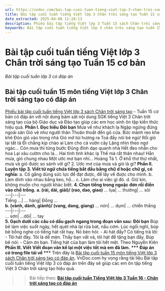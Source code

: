 ```yaml
---
url: https://vndoc.com/bai-tap-cuoi-tuan-tieng-viet-lop-3-chan-troi-sang-tao-tuan-15-co-ban-310714
title: Bài tập cuối tuần tiếng Việt lớp 3 Chân trời sáng tạo Tuần 15 cơ bản - Bài tập cuối tuần lớp 3 có đáp án - VnDoc.com
date_extracted: 2025-04-08 11:28:13
description: Phiếu bài tập tiếng Việt lớp 3 Tuần 15 sách Chân trời sáng tạo có đáp án bao gồm nhiều dạng bài tập tiếng Việt 3 cơ bản khác nhau giúp các em ôn tập hiệu quả.
keywords: Bài tập cuối tuần tiếng Việt lớp 3 chân trời sáng tạo tuần 15,bài tập cuối tuần tiếng việt 3 tuần 15,bài tập cuối tuần môn tiếng việt lớp 3 chân trời sáng tạo tuần 15,bài tập cuối tuần tiếng việt lớp 3 sách chân trời sáng tạo tuần 15,bài tập cuối tuần 15 môn tiếng việt lớp 3 chân trời sáng tạo,bài tập cuối tuần 15 tiếng việt 3 chân trời sáng tạo,bài tập tiếng việt lớp 3 tuần 15,phiếu bài tập tiếng việt lớp 3 tuần 15,đề tiếng việt lớp 3 tuần 15
---
```


# Bài tập cuối tuần tiếng Việt lớp 3 Chân trời sáng tạo Tuần 15 cơ bản
 _Bài tập cuối tuần lớp 3 có đáp án_
## Bài tập cuối tuần 15 môn tiếng Việt lớp 3 Chân trời sáng tạo có đáp án
[Phiếu bài tập cuối tuần tiếng Việt lớp 3 sách Chân trời sáng tạo](<https://vndoc.com/bai-tap-cuoi-tuan-lop-3-mon-tieng-viet-chan-troi>) \- Tuần 15 cơ bản có đáp án với nội dung bám sát nội dung SGK tiếng Việt 3 Chân trời sáng tạo của bộ Giáo dục và Đào tạo giúp các em học sinh ôn tập kiến thức hiệu quả.
**Phần I. Đọc hiểu**
**Đôi bạn**
Mưa về như khách lạ
Ngập ngừng đứng ngoài sân
Gió vẻ như người thân
Thoăn thoắt đến gõ cửa.
Bức mành reo khe khẽ
Đón gió vào trong nhà
Gió mở túi hương ra
Toả đầy nôi bé ngủ\!
Rồi gió lại tất tả
Đi chẳng kịp chào ai
Làm cho cả vườn cây
Lặng nhìn theo ngơ ngác...
Còn mưa thì từng bước
Đủng đỉnh dạo quanh nhà
Hết đeo nhẫn cho hoa
Lại xâu cườm cho lá...
Hai tính tình khác lạ
Thế mà rất thân nhau\!
Hẳn mưa, gió chung nhau
Một ước mơ bạn nhỉ...
Hoàng Tá
1\. Ở khổ thơ thứ nhất, mưa và gió được so sánh với gì?
2\. Uớc mơ của mưa và gió là gì?
**Phần II. Luyện tập**
**3\. Viết từ ngữ chứa tiếng bắt đầu bằng chữ d hoặc chữ gi, có nghĩa:**
a. Cố gắng dùng sức lực để đạt được, để lấy về được cho mình.
b. Làm dính vào nhau bằng keo, hồ...
c. Làm cho ai việc gì đó.
d. Giữ kín, không muốn cho người khác biết.
**4\. Chọn tiếng trong ngoặc đơn rồi điền vào chỗ trống.**
**a. \(rải, dải, giải\)/ \(rao, dao, giao\)**
… lụa| … thưởng| … sỏi  
---|---|---  
Tiếng …| … hàng| Đồng …  
**b. \(vành, dành, giành\)/ \(vang, dang, giang\)**
… nón| … dụm| … chiến thắng  
---|---|---  
… sơn| …dội| … tay  
**5\. Gạch dưới các câu có dấu gạch ngang trong đoạn văn sau:**
**Đôi bạn**
Búp bê làm việc suốt ngày, hết quét nhà lại rửa bát, nấu cơm. Lúc ngồi nghỉ, búp bê bỗng nghe có tiếng hát rất hay.
Nó bèn hỏi:
\- Ai hát đấy?
Có tiếng trả lời:
\- Tôi hát đây. Tôi là dế mèn. Thấy bạn vất vả, tôi hát để tặng bạn đấy.
Búp bê nói:
\- Cảm ơn bạn. Tiếng hát của bạn làm tôi hết mệt.
Theo Nguyễn Kiên
**Phần III. Viết**
**Viết đoạn văn kể lại một việc tốt mà em đã làm.**
**\*\*\* Đáp án có trong file tải về \*\*\***
Trên đây là [Bài tập cuối tuần 15 môn tiếng Việt lớp 3 sách Chân trời sáng tạo có đáp án](<https://vndoc.com/bai-tap-cuoi-tuan-tieng-viet-lop-3-chan-troi-sang-tao-tuan-15-co-ban-310714>). VnDoc.com hy vọng rằng tài liệu Bài tập cuối tuần tiếng Việt lớp 3 có đáp án trên đây sẽ giúp các em ôn tập tiếng Việt 3 Chân trời sáng tạo hiệu quả.
>> Bài tiếp theo: [**Bài tập cuối tuần Tiếng Việt lớp 3 Tuần 16 - Chân trời sáng tạo có đáp án**](<https://vndoc.com/bai-tap-cuoi-tuan-tieng-viet-lop-3-chan-troi-sang-tao-tuan-16-co-ban-310715>)
